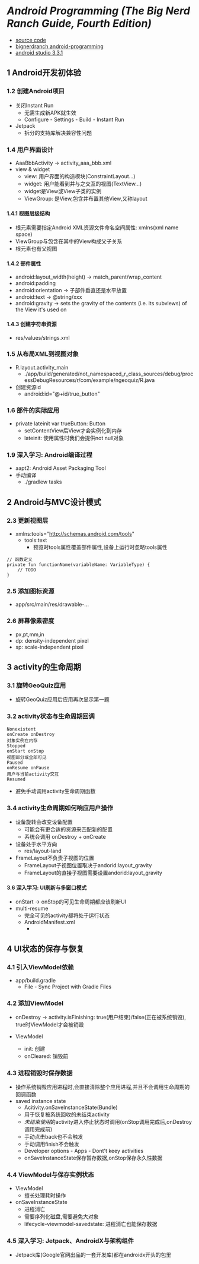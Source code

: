 *Android Programming (The Big Nerd Ranch Guide, Fourth Edition)*
=================================================================

- [source code](https://bignerdranch.com/solutions/AndroidProgramming4e.zip)
- [bignerdranch android-programming](https://forums.bignerdranch.com/c/android-programming-4th-edition/)
- [android studio 3.3.1](https://developer.android.com/studio/archive)

## 1 Android开发初体验

### 1.2 创建Android项目

- 关闭Instant Run
    - 无需生成新APK就生效
    - Configure - Settings - Build - Instant Run
- Jetpack
    - 拆分的支持库解决兼容性问题

### 1.4 用户界面设计

- AaaBbbActivity -> activity_aaa_bbb.xml
- view & widget
    - view: 用户界面的构造模块(ConstraintLayout...)
    - widget: 用户能看到并与之交互的视图(TextView...)
    - widget是View或View子类的实例
    - ViewGroup: 是View,包含并布置其他View,又称layout

#### 1.4.1 视图层级结构

- 根元素需要指定Android XML资源文件命名空间属性: xmlns(xml name space)
- ViewGroup与包含在其中的View构成父子关系
- 根元素也有父视图

#### 1.4.2 部件属性

- android:layout_width(height) -> match_parent/wrap_content
- android:padding
- android:orientation -> 子部件垂直还是水平放置
- android:text -> @string/xxx
- android:gravity -> sets the gravity of the contents (i.e. its subviews) of the View it's used on

#### 1.4.3 创建字符串资源

- res/values/strings.xml

### 1.5 从布局XML到视图对象

- R.layout.activity_main
    - ./app/build/generated/not_namespaced_r_class_sources/debug/processDebugResources/r/com/example/ngeoquiz/R.java
- 创建资源id
    - android:id="@+id/true_button"

### 1.6 部件的实际应用

- private lateinit var trueButton: Button
    - setContentView后View才会实例化到内存
    - lateinit: 使用属性时我们会提供not null对象

### 1.9 深入学习: Android编译过程

- aapt2: Android Asset Packaging Tool
- 手动编译
    - ./gradlew tasks

## 2 Android与MVC设计模式

### 2.3 更新视图层

- xmlns:tools="http://schemas.android.com/tools"
    - tools:text
        - 预览时tools属性覆盖部件属性,设备上运行时忽略tools属性

```
// 函数定义
private fun functionName(variableName: VariableType) {
    // TODO
}
```

### 2.5 添加图标资源

- app/src/main/res/drawable-...

### 2.6 屏幕像素密度

- px,pt,mm,in
- dp: density-independent pixel
- sp: scale-independent pixel

## 3 activity的生命周期

### 3.1 旋转GeoQuiz应用

- 旋转GeoQuiz应用后应用再次显示第一题

### 3.2 activity状态与生命周期回调

```
Nonexistent
onCreate onDestroy
对象实例在内存
Stopped
onStart onStop
视图部分或全部可见
Paused
onResume onPause
用户与当前activity交互
Resumed
```

- 避免手动调用activity生命周期函数

### 3.4 activity生命周期如何响应用户操作

- 设备旋转会改变设备配置
    - 可能会有更合适的资源来匹配新的配置
    - 系统会调用 onDestroy + onCreate
- 设备处于水平方向
    - res/layout-land
- FrameLayout不负责子视图的位置
    - FrameLayout子视图位置取决于andorid:layout_gravity
    - FrameLayout的直接子视图需要设置andorid:layout_gravity

#### 3.6 深入学习: UI刷新与多窗口模式

- onStart -> onStop的可见生命周期都应该刷新UI
- multi-resume
    - 完全可见的activity都将处于运行状态
    - AndroidManifest.xml
        - <meta-data android:name="andorid.allow_multiple_resumed_activities" android:value="true" />

## 4 UI状态的保存与恢复

### 4.1 引入ViewModel依赖

- app/build.gradle
    - File - Sync Project with Gradle Files

### 4.2 添加ViewModel

- onDestroy -> activity.isFinishing: true(用户结束)/false(正在被系统销毁), true时ViewModel才会被销毁

- ViewModel
    - init: 创建
    - onCleared: 销毁前

### 4.3 进程销毁时保存数据

- 操作系统销毁应用进程时,会直接清除整个应用进程,并且不会调用生命周期的回调函数
- saved instance state
    - Acitivity.onSaveInstanceState(Bundle)
    - 用于恢复被系统回收的未结束activity
    - *未结束使用*的activity进入停止状态时调用(onStop调用完成后,onDestroy调用完成前)
    - 手动点击back也不会触发
    - 手动调用finish不会触发
    - Developer options - Apps - Dont't keey activities
    - onSaveInstanceState保存暂存数据,onStop保存永久性数据

### 4.4 ViewModel与保存实例状态

- ViewModel
    - 擅长处理耗时操作
- onSaveInstanceState
    - 进程消亡
    - 需要序列化磁盘,需要避免大对象
    - lifecycle-viewmodel-savedstate: 进程消亡也能保存数据

### 4.5 深入学习: Jetpack、AndroidX与架构组件

- Jetpack库(Google官网出品的一套开发库)都在androidx开头的包里
